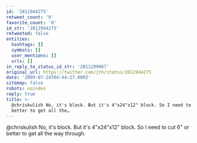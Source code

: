 ```yaml
---
id: '2812944275'
retweet_count: '0'
favorite_count: '0'
id_str: '2812944275'
retweeted: false
entities:
  hashtags: []
  symbols: []
  user_mentions: []
  urls: []
in_reply_to_status_id_str: '2811299067'
original_url: https://twitter.com/jth/status/2812944275
date: '2009-07-24T04:44:27.000Z'
sitemap: false
robots: noindex
reply: true
title: >-
  @chriskulish No, it's block. But it's 4"x24"x12" block. So I need to cut 6" or
  better to get all the…
---
```


@chriskulish No, it's block. But it's 4"x24"x12" block. So I need to cut 6" or better to get all the way through.